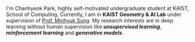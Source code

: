 I'm Chanhyeok Park, highly self-motivated undergraduate student at KAIST, School of Computing. Currently, I am in **KAIST Geometry & AI Lab** under supervision of [Prof. Minhyuk Sung](https://mhsung.github.io/). My research interests are in deep learning without human supervision like ***unsupervised learning***, ***reinforcement learning*** and ***generative models***. 
